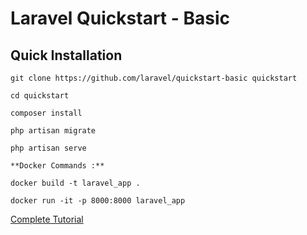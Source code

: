 # Laravel Quickstart - Basic

## Quick Installation

    git clone https://github.com/laravel/quickstart-basic quickstart

    cd quickstart

    composer install

    php artisan migrate

    php artisan serve

    **Docker Commands :**

    docker build -t laravel_app .

    docker run -it -p 8000:8000 laravel_app

[Complete Tutorial](https://laravel.com/docs/5.2/quickstart)
